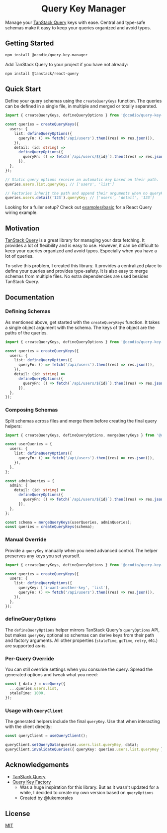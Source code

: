 <h1 align="center">Query Key Manager</h1>

Manage your [TanStack Query](https://tanstack.com/query/latest) keys with ease. Central and type-safe schemas make it easy to keep your queries organized and avoid typos.

## Getting Started

```bash
npm install @ocodio/query-key-manager
```

Add TanStack Query to your project if you have not already:

```bash
npm install @tanstack/react-query
```

## Quick Start

Define your query schemas using the `createQueryKeys` function. The queries can be defined in a single file, in multiple and merged or totally separated.

```ts
import { createQueryKeys, defineQueryOptions } from '@ocodio/query-key-manager';

const queries = createQueryKeys({
  users: {
    list: defineQueryOptions({
      queryFn: () => fetch('/api/users').then((res) => res.json()),
    }),
    detail: (id: string) =>
      defineQueryOptions({
        queryFn: () => fetch(`/api/users/${id}`).then((res) => res.json()),
      }),
  },
});

// Static query options receive an automatic key based on their path.
queries.users.list.queryKey; // ['users', 'list']

// Factories inherit the path and append their arguments when no queryKey is provided.
queries.users.detail('123').queryKey; // ['users', 'detail', '123']
```

Looking for a fuller setup? Check out [examples/basic](./examples/basic/README.md) for a React Query wiring example.

## Motivation

[TanStack Query](https://tanstack.com/query/latest) is a great library for managing your data fetching. It provides a lot of flexibility and is easy to use. However, it can be difficult to keep your queries organized and avoid typos. Especially when you have a lot of queries.

To solve this problem, I created this library. It provides a centralized place to define your queries and provides type-safety. It is also easy to merge schemas from multiple files. No extra dependencies are used besides TanStack Query.

## Documentation

### Defining Schemas

As mentioned above, get started with the `createQueryKeys` function. It takes a single object argument with the schema. The keys of the object are the paths of the queries.

```ts
import { createQueryKeys, defineQueryOptions } from '@ocodio/query-key-manager';

const queries = createQueryKeys({
  users: {
    list: defineQueryOptions({
      queryFn: () => fetch('/api/users').then((res) => res.json()),
    }),
    detail: (id: string) =>
      defineQueryOptions({
        queryFn: () => fetch(`/api/users/${id}`).then((res) => res.json()),
      }),
  },
});
```

### Composing Schemas

Split schemas across files and merge them before creating the final query helpers:

```ts
import { createQueryKeys, defineQueryOptions, mergeQueryKeys } from '@ocodio/query-key-manager';

const userQueries = {
  users: {
    list: defineQueryOptions({
      queryFn: () => fetch('/api/users').then((res) => res.json()),
    }),
  },
};

const adminQueries = {
  admin: {
    detail: (id: string) =>
      defineQueryOptions({
        queryFn: () => fetch(`/api/users/${id}`).then((res) => res.json()),
      }),
  },
};

const schema = mergeQueryKeys(userQueries, adminQueries);
const queries = createQueryKeys(schema);
```

### Manual Override

Provide a `queryKey` manually when you need advanced control. The helper preserves any keys you set yourself.

```ts
import { createQueryKeys, defineQueryOptions } from '@ocodio/query-key-manager';

const queries = createQueryKeys({
  users: {
    list: defineQueryOptions({
      queryKey: ['i-want-another-key', 'list'],
      queryFn: () => fetch('/api/users').then((res) => res.json()),
    }),
  },
});
```

### defineQueryOptions

The `defineQueryOptions` helper mirrors TanStack Query's `queryOptions` API, but makes `queryKey` optional so schemas can derive keys from their path and factory arguments. All other properties (`staleTime`, `gcTime`, `retry`, etc.) are supported as-is.

### Per-Query Override

You can still override settings when you consume the query. Spread the generated options and tweak what you need:

```ts
const { data } = useQuery({
  ...queries.users.list,
  staleTime: 1000,
});
```

### Usage with `QueryClient`

The generated helpers include the final `queryKey`. Use that when interacting with the client directly:

```ts
const queryClient = useQueryClient();

queryClient.setQueryData(queries.users.list.queryKey, data);
queryClient.invalidateQueries({ queryKey: queries.users.list.queryKey });
```

## Acknowledgements

- [TanStack Query](https://tanstack.com/query/latest)
- [Query Key Factory](https://github.com/lukemorales/query-key-factory)
  - Was a huge inspiration for this library. But as it wasn't updated for a while, I decided to create my own version based on `queryOptions`
  - Created by @lukemorales

## License

[MIT](./LICENSE)

